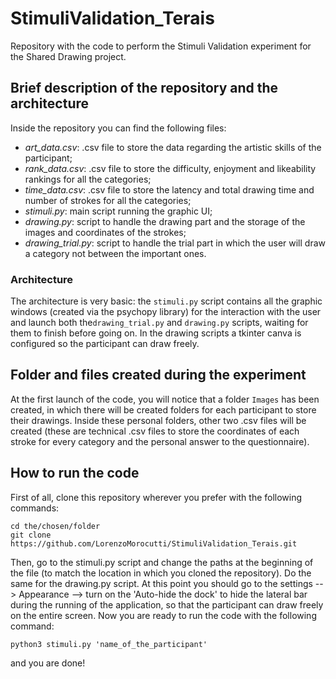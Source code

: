 # StimuliValidation_Terais
Repository with the code to perform the Stimuli Validation experiment for the Shared Drawing project.

## Brief description of the repository and the architecture
Inside the repository you can find the following files:
* *art_data.csv*: .csv file to store the data regarding the artistic skills of the participant;
* *rank_data.csv*: .csv file to store the difficulty, enjoyment and likeability rankings for all the categories;
* *time_data.csv*: .csv file to store the latency and total drawing time and number of strokes for all the categories;
* *stimuli.py*: main script running the graphic UI;
* *drawing.py*: script to handle the drawing part and the storage of the images and coordinates of the strokes;
* *drawing_trial.py*: script to handle the trial part in which the user will draw a category not between the important ones.

### Architecture
The architecture is very basic: the `stimuli.py` script contains all the graphic windows (created via the psychopy library) for the interaction with the user and launch both the`drawing_trial.py` and `drawing.py` scripts, waiting for them to finish before going on.
In the drawing scripts a tkinter canva is configured so the participant can draw freely.

## Folder and files created during the experiment
At the first launch of the code, you will notice that a folder `Images` has been created, in which there will be created folders for each participant to store their drawings. Inside these personal folders, other two .csv files will be created (these are technical .csv files to store the coordinates of each stroke for every category and the personal answer to the questionnaire).

## How to run the code
First of all, clone this repository wherever you prefer with the following commands:
```
cd the/chosen/folder
git clone https://github.com/LorenzoMorocutti/StimuliValidation_Terais.git
```
Then, go to the stimuli.py script and change the paths at the beginning of the file (to match the location in which you cloned the repository).
Do the same for the drawing.py script.
At this point you should go to the settings --> Appearance --> turn on the 'Auto-hide the dock' to hide the lateral bar during the running of the application, so that the participant can draw freely on the entire screen.
Now you are ready to run the code with the following command:
```
python3 stimuli.py 'name_of_the_participant'
```
and you are done!
